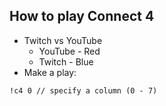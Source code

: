 ## How to play Connect 4

* Twitch vs YouTube
  * YouTube - Red
  * Twitch - Blue
* Make a play:
```
!c4 0 // specify a column (0 - 7)
```
